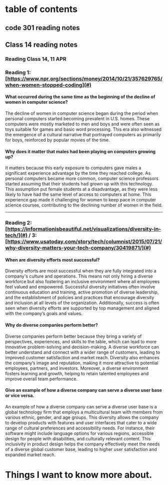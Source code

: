 # table of contents
## code 301 reading notes
## Class 14 reading notes
### Reading Class 14, 11 APR

### Reading 1: [https://www.npr.org/sections/money/2014/10/21/357629765/when-women-stopped-coding](#)

#### What occurred during the same time as the beginning of the decline of women in computer science?
The decline of women in computer science began during the period when personal computers started becoming prevalent in U.S. homes. These computers were mostly marketed to men and boys and were often seen as toys suitable for games and basic word processing. This era also witnessed the emergence of a cultural narrative that portrayed computers as primarily for boys, reinforced by popular movies of the time.

#### Why does it matter that males had been playing on computers growing up?
It matters because this early exposure to computers gave males a significant experience advantage by the time they reached college. As personal computers became more common, computer science professors started assuming that their students had grown up with this technology. This assumption put female students at a disadvantage, as they were less likely to have had the same level of access to computers at home. This experience gap made it challenging for women to keep pace in computer science courses, contributing to the declining number of women in the field.

---

### Reading 2: [https://informationisbeautiful.net/visualizations/diversity-in-tech/](#) / 3: [https://www.usatoday.com/story/tech/columnist/2015/07/21/why-diversity-matters-your-tech-company/30419871/](#)

#### When are diversity efforts most successful?
Diversity efforts are most successful when they are fully integrated into a company's culture and operations. This means not only hiring a diverse workforce but also fostering an inclusive environment where all employees feel valued and empowered. Successful diversity initiatives often involve continuous education and training, active promotion of diverse leadership, and the establishment of policies and practices that encourage diversity and inclusion at all levels of the organization. Additionally, success is often seen when diversity efforts are supported by top management and aligned with the company’s goals and values.

#### Why do diverse companies perform better?
Diverse companies perform better because they bring a variety of perspectives, experiences, and skills to the table, which can lead to more innovative problem-solving and decision-making. A diverse workforce can better understand and connect with a wider range of customers, leading to improved customer satisfaction and market reach. Diversity also enhances the company’s image and reputation, making it more attractive to potential employees, partners, and investors. Moreover, a diverse environment fosters learning and growth, helping to retain talented employees and improve overall team performance.

#### Give an example of how a diverse company can serve a diverse user base or vice versa.
An example of how a diverse company can serve a diverse user base is a global technology firm that employs a multicultural team with members from various ethnic, gender, and age groups. This diversity allows the company to develop products with features and user interfaces that cater to a wide range of cultural preferences and accessibility needs. For instance, their software might include language options for various regions, accessible design for people with disabilities, and culturally relevant content. This inclusivity in product design helps the company effectively meet the needs of a diverse global customer base, leading to higher user satisfaction and expanded market reach.


# Things I want to know more about.